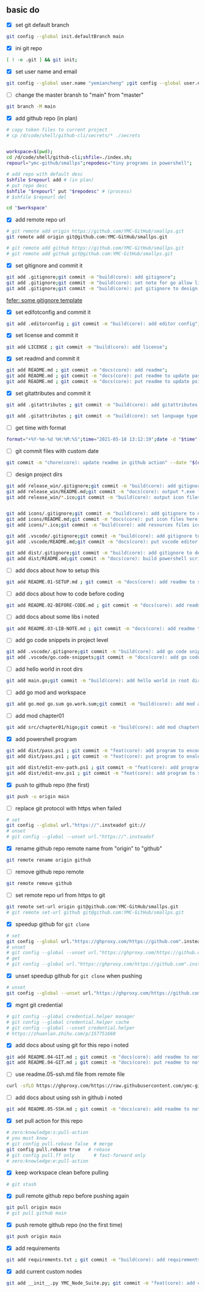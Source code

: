 ## basic do

- [x] set git default branch
```bash
git config --global init.defaultBranch main
```

- [x] ini git repo
```bash
[ ! -e .git ] && git init;
```

- [x] set user name and email
```bash
git config --global user.name "yemiancheng" ;git config --global user.email "ymc.github@gmail.com";
```

- [ ] change the master bransh to "main" from "master"
```bash
git branch -M main
```

- [x] add github repo (in plan)
```bash
# copy token files to current project
# cp /d/code/shell/github-cli/secrets/* ./secrets


workspace=$(pwd);
cd /d/code/shell/github-cli;shfile=./index.sh;
repourl="ymc-github/smallps";repodesc="tiny programs in powershell";

# add repo with default desc
$shfile $repourl add # (in plan)
# put repo desc
$shfile "$repourl" put "$repodesc" # (process)
# $shfile $repourl del

cd "$workspace"
```



- [x] add remote repo url
```bash
# git remote add origin https://github.com/YMC-GitHub/smallps.git
git remote add origin git@github.com:YMC-GitHub/smallps.git

# git remote add github https://github.com/YMC-GitHub/smallps.git
# git remote add github git@github.com:YMC-GitHub/smallps.git
```

- [x] set gitignore and commit it
```bash
git add .gitignore;git commit -m "build(core): add gitignore";
git add .gitignore;git commit -m "build(core): set note for go allow list";
git add .gitignore;git commit -m "build(core): put gitignore to design project dirs";
```

[fefer: some gitignore template](https://github.com/github/gitignore)


- [x] set edifotconfig and commit it
```bash
git add .editorconfig ; git commit -m "build(core): add editor config";
```

- [x] set license and commit it
```bash
git add LICENSE ; git commit -m "build(core): add license";
```

- [x] set readmd and commit it
```bash
git add README.md ; git commit -m "docs(core): add readme";
git add README.md ; git commit -m "docs(core): put readme to update pass.p1 usegae";
git add README.md ; git commit -m "docs(core): put readme to update ps1 usage";
```

- [x] set gitattributes and commit it
```bash
git add .gitattributes ; git commit -m "build(core): add gitattributes to manage large files";

git add .gitattributes ; git commit -m "build(core): set language type displayed by repository repo";
```


- [ ] get time with format
```bash
format="+%Y-%m-%d %H:%M:%S";time="2021-05-18 13:12:19";date -d "$time" "$format";
```

- [ ] git commit files with custom date
```bash
git commit -m "chore(core): update readme in github action" --date "$(date "+%Y-%m-%d %H:%M:%S" -d "+8 hour") +0800"
```

- [ ] design project dirs
```bash
git add release_win/.gitignore;git commit -m "build(core): add gitignore to design project dirs";
git add release_win/README.md;git commit -m "docs(core): output *.exe files here";
git add release_win/*.ico;git commit -m "build(core): output icon files here";


git add icons/.gitignore;git commit -m "build(core): add gitignore to design project dirs";
git add icons/README.md;git commit -m "docs(core): put icon files here as resources";
git add icons/*.ico;git commit -m "build(core): add resources files icon";

git add .vscode/.gitignore;git commit -m "build(core): add gitignore to design project dirs";
git add .vscode/README.md;git commit -m "docs(core): put vscode editor config files of project level here";

git add dist/.gitignore;git commit -m "build(core): add gitignore to design project dirs";
git add dist/README.md;git commit -m "docs(core): build powershell script files to here";
```

- [ ] add docs about how to setup this
```bash
git add README.01-SETUP.md ; git commit -m "docs(core): add readme to setup this";
```

- [ ] add docs about how to code before coding
```bash
git add README.02-BEFORE-CODE.md ; git commit -m "docs(core): add readme to code this";
```

- [ ] add docs about some libs i noted
```bash
git add README.03-LIB-NOTE.md ; git commit -m "docs(core): add readme to note libs";
```

- [ ] add go code snippets in project level
```bash
git add .vscode/.gitignore;git commit -m "build(core): add go code snippets in project level";
git add .vscode/go.code-snippets;git commit -m "docs(core): add go code snippets";
```

- [ ] add hello world in root dirs
```bash
git add main.go;git commit -m "build(core): add hello world in root dirs";
```

- [ ] add go mod and workspace
```bash
git add go.mod go.sum go.work.sum;git commit -m "build(core): add mod and workspace";
```

- [ ] add mod chapter01
```bash
git add src/chapter01/higo;git commit -m "build(core): add mod chapter01";
```

- [x] add powershell program
```bash
git add dist/pass.ps1 ; git commit -m "feat(core): add program to encode string for your password or something";
git add dist/pass.ps1 ; git commit -m "feat(core): put program to enale help and version";

git add dist/edit-env-path.ps1 ; git commit -m "feat(core): add program to set or get env path value";
git add dist/edit-env.ps1 ; git commit -m "feat(core): add program to set or get env value";
```


- [x] push to github repo (the first)
```bash
git push -u origin main
```

- [ ] replace git protocol with https when failed
```bash
# set
git config --global url."https://".insteadof git://
# unset
# git config --global --unset url."https://".insteadof 
```

- [x] rename github repo remote name from "origin" to "github"
```bash
git remote rename origin github
```

- [ ] remove github repo remote
```bash
git remote remove github
```

- [ ] set remote repo url from https to git
```bash
git remote set-url origin git@github.com:YMC-GitHub/smallps.git
# git remote set-url github git@github.com:YMC-GitHub/smallps.git
```


- [x] speedup github for `git clone`
```bash
# set
git config --global url."https://ghproxy.com/https://github.com".insteadOf "https://github.com"
# unset
# git config --global --unset url."https://ghproxy.com/https://github.com".insteadOf 
# get
# git config --global url."https://ghproxy.com/https://github.com".insteadOf
```

- [x] unset speedup github for `git clone` when pushing
```bash
# unset
git config --global --unset url."https://ghproxy.com/https://github.com".insteadOf 
```


- [x] mgnt git credential
```powershell
# git config --global credential.helper manager
# git config --global credential.helper cache
# git config --global --unset credential.helper
# https://zhuanlan.zhihu.com/p/157751660
```



- [x] add docs about using git for this repo i noted
```bash
git add README.04-GIT.md ; git commit -m "docs(core): add readme to note git for this repo";
git add README.04-GIT.md ; git commit -m "docs(core): put readme to note git for this repo";

```

- [ ] use readme.05-ssh.md file from remote file
```bash
curl -sfLO https://ghproxy.com/https://raw.githubusercontent.com/ymc-github/smallgo/main/README.05-SSH.md
```

- [ ] add docs about using ssh in github i noted
```bash
git add README.05-SSH.md ; git commit -m "docs(core): add readme to note ssh";
```

- [x] set pull action for this repo
```bash
# zero:knowledge:s:pull-action
# you must know .
# git config pull.rebase false  # merge
git config pull.rebase true   # rebase
# git config pull.ff only       # fast-forward only
# zero:knowledge:e:pull-action
```

- [x] keep workspace clean before pulling
```bash
# git stash
```

- [x] pull remote github repo before pushing again
```bash
git pull origin main
# git pull github main
```

- [x] push remote github repo (no the first time)
```bash
git push origin main
```


- [x] add requirements
```bash
git add requirements.txt ; git commit -m "build(core): add requirements nodes";
```

- [x] add current custom nodes
```bash
git add __init__.py YMC_Node_Suite.py; git commit -m "feat(core): add custom nodes";
```


